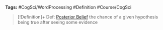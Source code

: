 ---
---

**Tags:** #CogSci/WordProcessing #Definition #Course/CogSci 

 > 
 > \[!Definition\]+ Def: [Posterior Belief](Posterior%20Belief.md)
 > the chance of a given hypothesis being true after seeing some evidence


